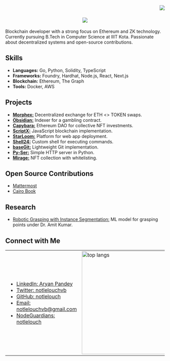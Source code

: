 <img align="right" src="https://visitor-badge.laobi.icu/badge?page_id=notlelouch.notlelouch" />

<h1 align="center">
    <img src="https://readme-typing-svg.herokuapp.com/?font=Righteous&size=35&center=true&vCenter=true&width=500&height=70&duration=4000&lines=Yo,+it's+Aryan!;+Code+so+good,+it's+criminal" />
</h1>

<p>Blockchain developer with a strong focus on Ethereum and ZK technology. Currently pursuing B.Tech in Computer Science at IIIT Kota. Passionate about decentralized systems and open-source contributions.</p>

<h2>Skills</h2>
<ul>
  <li><strong>Languages:</strong> Go, Python, Solidity, TypeScript</li>
  <li><strong>Frameworks:</strong> Foundry, Hardhat, Node.js, React, Next.js</li>
  <li><strong>Blockchain:</strong> Ethereum, The Graph</li>
  <li><strong>Tools:</strong> Docker, AWS</li>
</ul>

<h2>Projects</h2>
<ul>
  <li><a href="https://github.com/notlelouch/Morphex"><strong>Morphex:</strong></a> Decentralized exchange for ETH <> TOKEN swaps.</li>
  <li><a href="https://github.com/notlelouch/Obsidian"><strong>Obsidian:</strong></a> Indexer for a gambling contract.</li>
  <li><a href="https://github.com/notlelouch/Capybara"><strong>Capybara:</strong></a> Ethereum DAO for collective NFT investments.</li>
  <li><a href="https://github.com/notlelouch/ScriptX"><strong>ScriptX:</strong></a> JavaScript blockchain implementation.</li>
  <li><a href="https://github.com/notlelouch/StarLoom"><strong>StarLoom:</strong></a> Platform for web app deployment.</li>
  <li><a href="https://github.com/notlelouch/Shell24"><strong>Shell24:</strong></a> Custom shell for executing commands.</li>
  <li><a href="https://github.com/notlelouch/baseGit"><strong>baseGit:</strong></a> Lightweight Git implementation.</li>
  <li><a href="https://github.com/notlelouch/Py-Ser"><strong>Py-Ser:</strong></a> Simple HTTP server in Python.</li>
  <li><a href="https://github.com/notlelouch/mirage"><strong>Mirage:</strong></a> NFT collection with whitelisting.</li>
</ul>

<h2>Open Source Contributions</h2>
<ul>
  <li><a href="https://github.com/mattermost/mattermost">Mattermost</a></li>
  <li><a href="https://github.com/cairo-book/cairo-book">Cairo Book</a></li>
</ul>

<h2>Research</h2>
<ul>
  <li><a href="https://github.com/notlelouch/Robotic-Grasping-with-Instance-Segmentation">Robotic Grasping with Instance Segmentation:</a> ML model for grasping points under Dr. Amit Kumar.</li>
</ul>

<h2>Connect with Me</h2>
<table>
  <tr>
    <td>
      <ul>
        <li><a href="https://www.linkedin.com/">LinkedIn: Aryan Pandey</a></li>
        <li><a href="https://twitter.com/notlelouchvb">Twitter: notlelouchvb</a></li>
        <li><a href="https://github.com/notlelouch">GitHub: notlelouch</a></li>
        <li><a href="mailto:notlelouchvb@gmail.com">Email: notlelouchvb@gmail.com</a></li>
        <li><a href="https://nodeguardians.io/character/notlelouch">NodeGuardians: notlelouch</a></li>
      </ul>
    </td>
    <td>
      <img width=325 align="center" src="https://github-readme-stats.vercel.app/api/top-langs/?username=notlelouch&theme=gotham&show_icons=true&hide_border=false&layout=compact&hide=jupyter%20notebook" alt="top langs" />
    </td>
  </tr>
</table>








<!-- <h3 align="center">Crafting next-gen web experiences & dApps</h3>

<br/>

<div align="center">
 
 🔭 I’m currently working on **smart contracts**
 
 🌱 I’m currently learning **Go**

💬 We can chat about **Full-Stack, BlockChain...or anything [here](https://github.com/notlelouch/notlelouch/issues)**

 </div>
 
<div align="center"> 
  <a href="mailto:notlelouchvb@gmail.com">
    <img src="https://img.shields.io/badge/Gmail-333333?style=for-the-badge&logo=gmail&logoColor=red" />
   <a href="https://www.instagram.com/_aryanpandey_/">
    <img src="https://img.shields.io/badge/Instagram-E4405F?style=for-the-badge&logo=instagram&logoColor=white" />
   </a>
  </a>
  <a href="https://twitter.com/notlelouchvb" target="_blank">
    <img src="https://img.shields.io/badge/X-000000?style=for-the-badge&logo=x&logoColor=white" />
  </a>

</div>

 <hr/>
 
<h2 align="center"> Languages-Frameworks-Tools </h2>
<div style="text-align: center;">
    <img src="https://skillicons.dev/icons?i=css,bootstrap,html,react,svelte,vscode,github,git,gitlab,figma,tailwind,netlify,npm,anaconda,bash,arch,linux,apple,matlab,docker,ipfs,nodejs,python,javascript,typescript,express,mongodb,redis,nextjs,mysql,postman,replit,yarn,aws,solidity,go,wagmi,rainbowkit,viem,hardhat,foundry,metamask" style="display: inline-block"/>
<hr>
<h2 align="center"> Stats </h2>
<div align=center>
  <img width=390 src="https://github-readme-streak-stats.herokuapp.com/?user=notlelouch&theme=gotham&hide_border=false" alt="streak stats"/>    
  <img width=390 src="https://github-readme-stats.vercel.app/api?username=notlelouch&theme=gotham&show_icons=true&hide_border=false&count_private=true" alt="readme stats" />
  <br/>
  <img width=325 align="center" src="https://github-readme-stats.vercel.app/api/top-langs/?username=notlelouch&theme=gotham&show_icons=true&hide_border=false&layout=compact&hide=jupyter%20notebook" alt="top langs" />
</div>
</hr> -->
